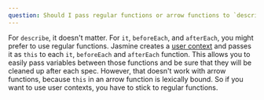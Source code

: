 ```yaml
---
question: Should I pass regular functions or arrow functions to `describe`, `it`, `beforeEach`, etc?
---
```


For `describe`, it doesn't matter. For `it`, `beforeEach`, and `afterEach`,
you might prefer to use regular functions. Jasmine creates a
[user context](/tutorials/your_first_suite#section-The_%3Ccode%3Ethis%3C%2Fcode%3E_keyword)
and passes it as `this` to each `it`, `beforeEach` and `afterEach` function.
This allows you to easily pass variables between those functions and be sure
that they will be cleaned up after each spec. However, that doesn't work with
arrow functions, because `this` in an arrow function is lexically bound. So if
you want to use user contexts, you have to stick to regular functions.
